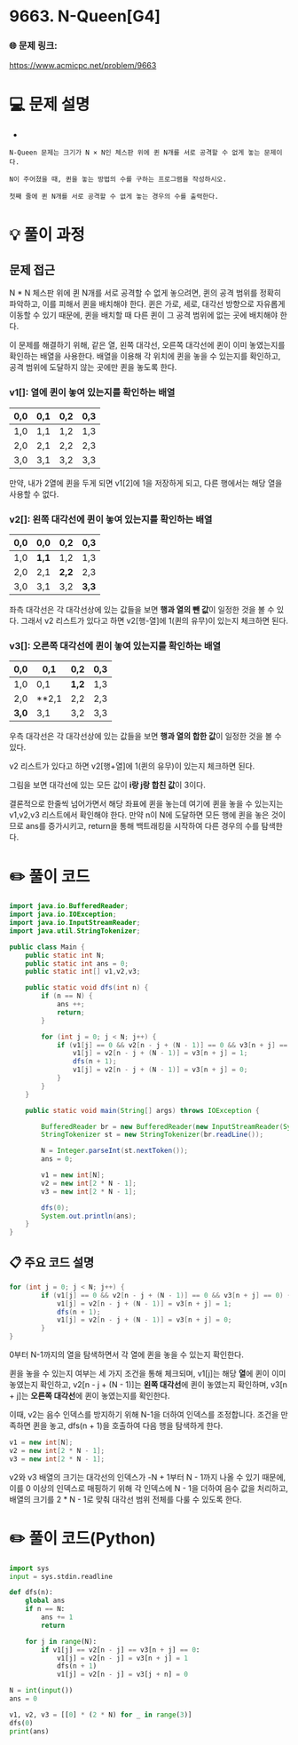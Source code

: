 # 9663. N-Queen[G4]

### 🌐 문제 링크:

https://www.acmicpc.net/problem/9663

# 💻 문제 설명

- 
    
    N-Queen 문제는 크기가 N × N인 체스판 위에 퀸 N개를 서로 공격할 수 없게 놓는 문제이다.
    
    N이 주어졌을 때, 퀸을 놓는 방법의 수를 구하는 프로그램을 작성하시오.
    
    첫째 줄에 퀸 N개를 서로 공격할 수 없게 놓는 경우의 수를 출력한다.
    

# **💡 풀이 과정**

## 문제 접근

N * N 체스판 위에 퀸 N개를 서로 공격할 수 없게 놓으려면, 퀸의 공격 범위를 정확히 파악하고, 이를 피해서 퀸을 배치해야 한다. 퀸은 가로, 세로, 대각선 방향으로 자유롭게 이동할 수 있기 때문에, 퀸을 배치할 때 다른 퀸이 그 공격 범위에 없는 곳에 배치해야 한다.

이 문제를 해결하기 위해, 같은 열, 왼쪽 대각선, 오른쪽 대각선에 퀸이 이미 놓였는지를 확인하는 배열을 사용한다. 배열을 이용해 각 위치에 퀸을 놓을 수 있는지를 확인하고, 공격 범위에 도달하지 않는 곳에만 퀸을 놓도록 한다.

### **v1[]**: **열**에 퀸이 놓여 있는지를 확인하는 배열

| 0,0 | 0,1 | 0,2 | 0,3 |
| --- | --- | --- | --- |
| 1,0 | 1,1 | 1,2 | 1,3 |
| 2,0 | 2,1 | 2,2 | 2,3 |
| 3,0 | 3,1 | 3,2 | 3,3 |

만약, 내가 2열에 퀸을 두게 되면 v1[2]에 1을 저장하게 되고, 다른 행에서는 해당 열을 사용할 수 없다.

### v2[]: **왼쪽 대각선**에 퀸이 놓여 있는지를 확인하는 배열

| **0,0** | 0,0 | 0,2 | 0,3 |
| ---     | --- | --- | --- |
| 1,0     | **1,1** | 1,2 | 1,3 |
| 2,0     | 2,1 | **2,2** | 2,3 |
| 3,0     | 3,1 | 3,2 | **3,3** |

좌측 대각선은 각 대각선상에 있는 값들을 보면 **행과 열의 뺀 값**이 일정한 것을 볼 수 있다. 그래서 v2 리스트가 있다고 하면 v2[행-열]에 1(퀸의 유무)이 있는지 체크하면 된다.

### v3[]: **오른쪽 대각선**에 퀸이 놓여 있는지를 확인하는 배열

| 0,0 | 0,1 | 0,2 | **0,3** |
| --- | --- | --- | --- |
| 1,0 | 0,1 | **1,2** | 1,3 |
| 2,0 | **2,1 | 2,2 | 2,3 |
| **3,0** | 3,1 | 3,2 | 3,3 |

우측 대각선은 각 대각선상에 있는 값들을 보면 **행과 열의 합한 값**이 일정한 것을 볼 수 있다.

v2 리스트가 있다고 하면 v2[행+열]에 1(퀸의 유무)이 있는지 체크하면 된다.

그림을 보면 대각선에 있는 모든 값이 **i랑 j랑 합친 값**이 3이다. 

결론적으로 한줄씩 넘어가면서 해당 좌표에 퀸을 놓는데 여기에 퀸을 놓을 수 있는지는 v1,v2,v3 리스트에서 확인해야 한다. 만약 n이 N에 도달하면 모든 행에 퀸을 놓은 것이므로 ans를 증가시키고, return을 통해 백트래킹을 시작하여 다른 경우의 수를 탐색한다.

# ✏️ **풀이 코드**

```java
import java.io.BufferedReader;
import java.io.IOException;
import java.io.InputStreamReader;
import java.util.StringTokenizer;

public class Main {
    public static int N;
    public static int ans = 0;
    public static int[] v1,v2,v3;

    public static void dfs(int n) {
        if (n == N) {
            ans ++;
            return;
        }

        for (int j = 0; j < N; j++) {
            if (v1[j] == 0 && v2[n - j + (N - 1)] == 0 && v3[n + j] == 0) {
                v1[j] = v2[n - j + (N - 1)] = v3[n + j] = 1;
                dfs(n + 1);
                v1[j] = v2[n - j + (N - 1)] = v3[n + j] = 0;
            }
        }
    }

    public static void main(String[] args) throws IOException {

        BufferedReader br = new BufferedReader(new InputStreamReader(System.in));
        StringTokenizer st = new StringTokenizer(br.readLine());

        N = Integer.parseInt(st.nextToken());
        ans = 0;

        v1 = new int[N];
        v2 = new int[2 * N - 1];
        v3 = new int[2 * N - 1];

        dfs(0);
        System.out.println(ans);
    }
}

```

## 📋 주요 코드 설명

```java
for (int j = 0; j < N; j++) {
		if (v1[j] == 0 && v2[n - j + (N - 1)] == 0 && v3[n + j] == 0) {
		    v1[j] = v2[n - j + (N - 1)] = v3[n + j] = 1;
		    dfs(n + 1);
		    v1[j] = v2[n - j + (N - 1)] = v3[n + j] = 0;
		}
}
```

0부터 N-1까지의 열을 탐색하면서 각 열에 퀸을 놓을 수 있는지 확인한다. 

퀸을 놓을 수 있는지 여부는 세 가지 조건을 통해 체크되며, v1[j]는 해당 **열**에 퀸이 이미 놓였는지 확인하고, v2[n - j + (N - 1)]는 **왼쪽 대각선**에 퀸이 놓였는지 확인하며, v3[n + j]는 **오른쪽 대각선**에 퀸이 놓였는지를 확인한다. 

이때, v2는 음수 인덱스를 방지하기 위해 N-1을 더하여 인덱스를 조정합니다. 조건을 만족하면 퀸을 놓고, dfs(n + 1)을 호출하여 다음 행을 탐색하게 한다.

```java
v1 = new int[N];
v2 = new int[2 * N - 1];
v3 = new int[2 * N - 1];
```

v2와 v3 배열의 크기는 대각선의 인덱스가 -N + 1부터 N - 1까지 나올 수 있기 때문에, 이를 0 이상의 인덱스로 매핑하기 위해 각 인덱스에 N - 1을 더하여 음수 값을 처리하고, 배열의 크기를 2 * N - 1로 맞춰 대각선 범위 전체를 다룰 수 있도록 한다.

# ✏️ **풀이 코드(Python)**

```python
import sys
input = sys.stdin.readline

def dfs(n):
    global ans
    if n == N:
        ans += 1
        return

    for j in range(N):
        if v1[j] == v2[n - j] == v3[n + j] == 0:
            v1[j] = v2[n - j] = v3[n + j] = 1
            dfs(n + 1)
            v1[j] = v2[n - j] = v3[j + n] = 0

N = int(input())
ans = 0

v1, v2, v3 = [[0] * (2 * N) for _ in range(3)]
dfs(0)
print(ans)
```
